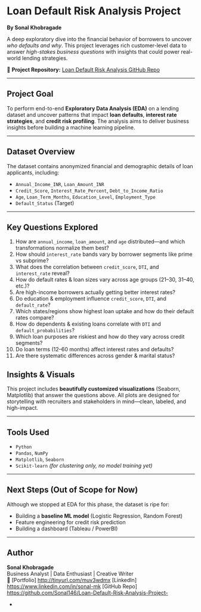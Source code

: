 # Loan Default Risk Analysis Project  
**By Sonal Khobragade**

A deep exploratory dive into the financial behavior of borrowers to uncover *who defaults and why*. This project leverages rich customer-level data to answer *high-stakes business questions* with insights that could power real-world lending strategies.

🔗 **Project Repository:** [Loan Default Risk Analysis GitHub Repo](https://github.com/Sonal146/Loan-Default-Risk-Analysis-Project-)

---

##  Project Goal

To perform end-to-end **Exploratory Data Analysis (EDA)** on a lending dataset and uncover patterns that impact **loan defaults**, **interest rate strategies**, and **credit risk profiling**. The analysis aims to deliver business insights before building a machine learning pipeline.

---

## Dataset Overview

The dataset contains anonymized financial and demographic details of loan applicants, including:

-  `Annual_Income_INR`, `Loan_Amount_INR`
-  `Credit_Score`, `Interest_Rate_Percent`, `Debt_to_Income_Ratio`
-  `Age`, `Loan_Term_Months`, `Education_Level`, `Employment_Type`
- `Default_Status` (Target)

---

##  Key Questions Explored


1. How are `annual_income`, `loan_amount`, and `age` distributed—and which transformations normalize them best?
2. How should `interest_rate` bands vary by borrower segments like prime vs subprime?
3. What does the correlation between `credit_score`, `DTI`, and `interest_rate` reveal?
4. How do default rates & loan sizes vary across age groups (21–30, 31–40, etc.)?
5. Are high-income borrowers actually getting better interest rates?
6. Do education & employment influence `credit_score`, `DTI`, and `default_rate`?
7. Which states/regions show highest loan uptake and how do their default rates compare?
8. How do dependents & existing loans correlate with `DTI` and `default_probabilities`?
9. Which loan purposes are riskiest and how do they vary across credit segments?
10. Do loan terms (12–60 months) affect interest rates and defaults?
11. Are there systematic differences across gender & marital status?


## Insights & Visuals

This project includes **beautifully customized visualizations** (Seaborn, Matplotlib) that answer the questions above. All plots are designed for storytelling with recruiters and stakeholders in mind—clean, labeled, and high-impact.

---

##  Tools Used

- `Python`
- `Pandas`, `NumPy`
- `Matplotlib`, `Seaborn`
- `Scikit-learn` *(for clustering only, no model training yet)*

---

## Next Steps (Out of Scope for Now)

Although we stopped at EDA for this phase, the dataset is ripe for:

- Building a **baseline ML model** (Logistic Regression, Random Forest)
- Feature engineering for credit risk prediction
- Building a dashboard (Tableau / PowerBI)

---

##  Author

**Sonal Khobragade**  
Business Analyst | Data Enthusiast | Creative Writer  
🔗 [Portfolio] http://tinyurl.com/muv3wdmx
 [LinkedIn] https://www.linkedin.com/in/sonal-mk 
 [GitHub Repo] https://github.com/Sonal146/Loan-Default-Risk-Analysis-Project-

-
